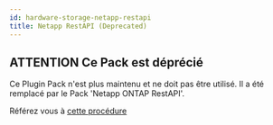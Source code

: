 ```yaml
---
id: hardware-storage-netapp-restapi
title: Netapp RestAPI (Deprecated)
---
```


## **ATTENTION** Ce Pack est déprécié

Ce Plugin Pack n'est plus maintenu et ne doit pas être utilisé. Il a été remplacé par
le Pack 'Netapp ONTAP RestAPI'.

Référez vous à [cette procédure](hardware-storage-netapp-ontap-restapi)
